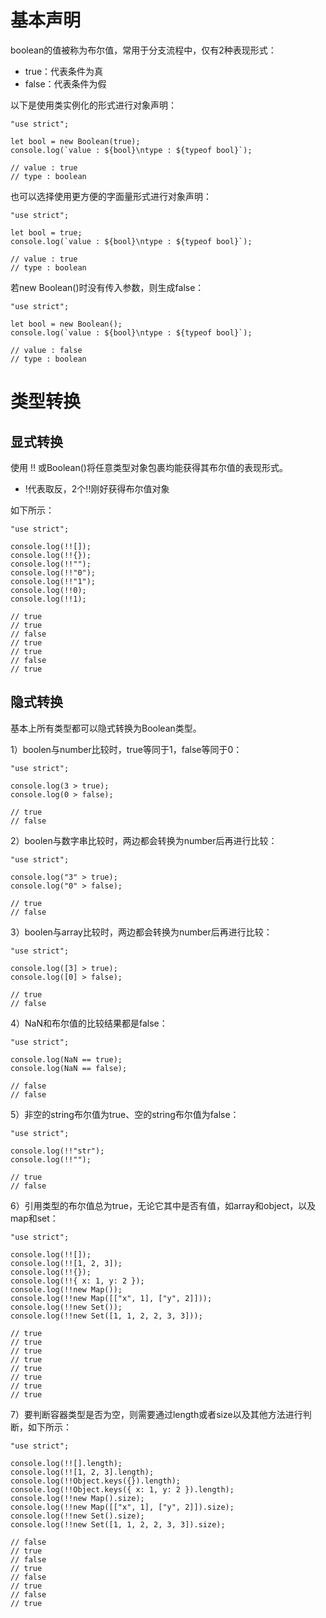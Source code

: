 # 基本声明

boolean的值被称为布尔值，常用于分支流程中，仅有2种表现形式：

- true：代表条件为真
- false：代表条件为假

以下是使用类实例化的形式进行对象声明：

```
"use strict";

let bool = new Boolean(true);
console.log(`value : ${bool}\ntype : ${typeof bool}`);

// value : true
// type : boolean
```

也可以选择使用更方便的字面量形式进行对象声明：

```
"use strict";

let bool = true;
console.log(`value : ${bool}\ntype : ${typeof bool}`);

// value : true
// type : boolean
```

若new Boolean()时没有传入参数，则生成false：

```
"use strict";

let bool = new Boolean();
console.log(`value : ${bool}\ntype : ${typeof bool}`);

// value : false
// type : boolean
```



# 类型转换

## 显式转换

使用 !! 或Boolean()将任意类型对象包裹均能获得其布尔值的表现形式。

- !代表取反，2个!!刚好获得布尔值对象

如下所示：

```
"use strict";

console.log(!![]);
console.log(!!{});
console.log(!!"");
console.log(!!"0");
console.log(!!"1");
console.log(!!0);
console.log(!!1);

// true
// true
// false
// true
// true
// false
// true
```



## 隐式转换

基本上所有类型都可以隐式转换为Boolean类型。

1）boolen与number比较时，true等同于1，false等同于0：

```
"use strict";

console.log(3 > true);
console.log(0 > false);

// true
// false
```

2）boolen与数字串比较时，两边都会转换为number后再进行比较：

```
"use strict";

console.log("3" > true);
console.log("0" > false);

// true
// false
```

3）boolen与array比较时，两边都会转换为number后再进行比较：

```
"use strict";

console.log([3] > true);
console.log([0] > false);

// true
// false
```

4）NaN和布尔值的比较结果都是false：

```
"use strict";

console.log(NaN == true);
console.log(NaN == false);

// false
// false
```

5）非空的string布尔值为true、空的string布尔值为false：

```
"use strict";

console.log(!!"str");
console.log(!!"");

// true
// false
```

6）引用类型的布尔值总为true，无论它其中是否有值，如array和object，以及map和set：

```
"use strict";

console.log(!![]);
console.log(!![1, 2, 3]);
console.log(!!{});
console.log(!!{ x: 1, y: 2 });
console.log(!!new Map());
console.log(!!new Map([["x", 1], ["y", 2]]));
console.log(!!new Set());
console.log(!!new Set([1, 1, 2, 2, 3, 3]));

// true
// true
// true
// true
// true
// true
// true
// true
```

7）要判断容器类型是否为空，则需要通过length或者size以及其他方法进行判断，如下所示：

```
"use strict";

console.log(!![].length);
console.log(!![1, 2, 3].length);
console.log(!!Object.keys({}).length);
console.log(!!Object.keys({ x: 1, y: 2 }).length);
console.log(!!new Map().size);
console.log(!!new Map([["x", 1], ["y", 2]]).size);
console.log(!!new Set().size);
console.log(!!new Set([1, 1, 2, 2, 3, 3]).size);

// false
// true
// false
// true
// false
// true
// false
// true
```

